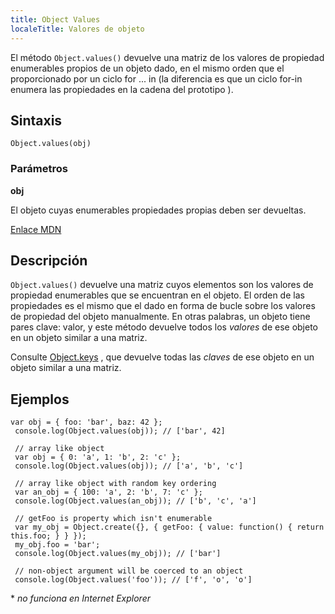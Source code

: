 ```yaml
---
title: Object Values
localeTitle: Valores de objeto
---
```

El método `Object.values()` devuelve una matriz de los valores de propiedad enumerables propios de un objeto dado, en el mismo orden que el proporcionado por un ciclo for ... in (la diferencia es que un ciclo for-in enumera las propiedades en la cadena del prototipo ).

## Sintaxis
```
Object.values(obj) 
```

### Parámetros

**obj**

El objeto cuyas enumerables propiedades propias deben ser devueltas.

[Enlace MDN](https://developer.mozilla.org/en-US/docs/Web/JavaScript/Reference/Global_Objects/Object/values)

## Descripción

`Object.values()` devuelve una matriz cuyos elementos son los valores de propiedad enumerables que se encuentran en el objeto. El orden de las propiedades es el mismo que el dado en forma de bucle sobre los valores de propiedad del objeto manualmente. En otras palabras, un objeto tiene pares clave: valor, y este método devuelve todos los _valores_ de ese objeto en un objeto similar a una matriz.

Consulte [Object.keys](https://guide.freecodecamp.org/javascript/standard-objects/object/object-keys/) , que devuelve todas las _claves_ de ese objeto en un objeto similar a una matriz.

## Ejemplos
```
var obj = { foo: 'bar', baz: 42 }; 
 console.log(Object.values(obj)); // ['bar', 42] 
 
 // array like object 
 var obj = { 0: 'a', 1: 'b', 2: 'c' }; 
 console.log(Object.values(obj)); // ['a', 'b', 'c'] 
 
 // array like object with random key ordering 
 var an_obj = { 100: 'a', 2: 'b', 7: 'c' }; 
 console.log(Object.values(an_obj)); // ['b', 'c', 'a'] 
 
 // getFoo is property which isn't enumerable 
 var my_obj = Object.create({}, { getFoo: { value: function() { return this.foo; } } }); 
 my_obj.foo = 'bar'; 
 console.log(Object.values(my_obj)); // ['bar'] 
 
 // non-object argument will be coerced to an object 
 console.log(Object.values('foo')); // ['f', 'o', 'o'] 
```

\* _no funciona en Internet Explorer_
